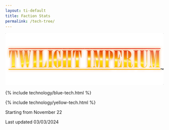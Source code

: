 ```yaml
---
layout: ti-default
title: Faction Stats
permalink: /tech-tree/
---
```

<img src="/images/TI-logo.png" id="ti-logo">


{% include technology/blue-tech.html %} 

{% include technology/yellow-tech.html %} 



Starting from November 22

Last updated 03/03/2024
